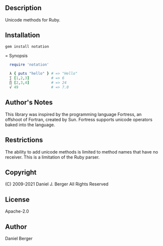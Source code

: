 ## Description
Unicode methods for Ruby.

## Installation
`gem install notation`

= Synopsis
```ruby
  require 'notation'
   
  λ { puts "hello" } # => "Hello"
  ∑ [1,2,3]          # => 6
  ∏ [2,3,4]          # => 24
  √ 49               # => 7.0
```

## Author's Notes
This library was inspired by the programming language Fortress, an offshoot
of Fortran, created by Sun. Fortress supports unicode operators baked into
the language.

## Restrictions
The ability to add unicode methods is limited to method names that have
no receiver. This is a limitation of the Ruby parser.

## Copyright
(C) 2009-2021 Daniel J. Berger
All Rights Reserved

## License
Apache-2.0
	
## Author
Daniel Berger
